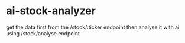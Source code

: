 # ai-stock-analyzer
get the data first from the /stock/:ticker endpoint
then analyse it with ai using /stock/analyse endpoint